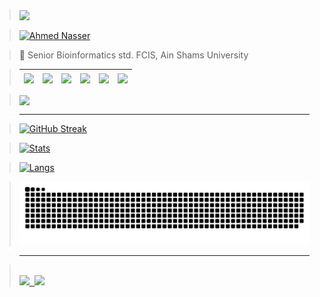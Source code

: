> <a href="https://paypal.me/Ahmed160102"><img width="450" align="center" src="https://readme-typing-svg.herokuapp.com?font=&color=0CFF34&center=true&vCenter=true&lines=%E2%9A%A1%F0%9D%93%91%F0%9D%93%AE%F0%9D%93%B5%F0%9D%93%B2%F0%9D%93%AE%F0%9D%93%BF%F0%9D%93%AE+%F0%9D%93%B2%F0%9D%93%B7+%F0%9D%93%9F%F0%9D%93%B8%F0%9D%94%80%F0%9D%93%AE%F0%9D%93%BB+%F0%9D%93%B8%F0%9D%93%AF+%F0%9D%93%92%F0%9D%93%B8%F0%9D%93%AD%F0%9D%93%AE%E2%9A%A1"/></a>

> <a href="https://ahmednasser.tech"><img width="450" align="center" alt="Ahmed Nasser" src="https://user-images.githubusercontent.com/60184582/206713644-03bb8b0b-b550-47e5-a765-a0b198890f2f.png"/></a>

> 🧬 Senior Bioinformatics std. FCIS, Ain Shams University

> | <a href="https://wa.me/201270800202?text=Hello"><img align="center" src="https://user-images.githubusercontent.com/60184582/206715242-21e193ea-4d40-4c25-a493-c8daed175e53.png"/></a> | <a href="https://www.linkedin.com/in/ahmednasser1601/"><img align="center" src="https://user-images.githubusercontent.com/60184582/206710383-d274b31a-5b8b-44be-a6d8-7f437bdebffc.png"/></a> | <a href="https://www.kaggle.com/ahmednasser1601"><img align="center" src="https://user-images.githubusercontent.com/60184582/206710380-e548948a-017a-4b08-b6f8-f72125b7a98d.png"/></a> | <a href="https://www.facebook.com/AhmedNasser1601/"><img align="center" src="https://user-images.githubusercontent.com/60184582/206710371-5e9ce41c-1842-41d9-bcf5-c938c5e467f1.png"/></a> | <a href="https://t.me/AhmedNasser1601"><img align="center" src="https://user-images.githubusercontent.com/60184582/206710384-319394bd-d177-4215-a13a-5595246ea9aa.png"/></a> | <a href="mailto:ahmednasser1601@gmail.com"><img align="center" src="https://user-images.githubusercontent.com/60184582/206710378-e37c64c9-1e40-4c0d-af0b-5b8d90010c52.png"/></a> |
> | :-: | :-: | :-: | :-: | :-: | :-: |

> <a href="https://bit.ly/Ahmed1601"><img width="250" align="center" src="https://readme-typing-svg.herokuapp.com?font=&duration=3500&color=FFFF00&background=000000&center=true&vCenter=true&width=225&height=35&lines=%F0%9F%94%B8See+my+Resume%F0%9F%94%B8"/></a>

> ___

> [![GitHub Streak](http://github-readme-streak-stats.herokuapp.com?user=AhmedNasser1601&theme=blue-green&hide_border=false&date_format=j%20M%5B%20Y%5D&fire=DD0000&stroke=9140DD&ring=5DDD32&dates=A1199A&sideNums=136EDD)](https://ahmednasser.tech)

> [![Stats](https://github-readme-stats.vercel.app/api?username=AhmedNasser1601&include_all_commits=true&count_private=true&show_icons=true&theme=vision-friendly-dark)](https://ahmednasser.tech)

> [![Langs](https://github-readme-stats.vercel.app/api/top-langs/?username=AhmedNasser1601&langs_count=8&layout=compact&show_icons=true&theme=vision-friendly-dark)](https://ahmednasser.tech)

> ![snake gif](https://github.com/AhmedNasser1601/AhmedNasser1601/blob/output/github-contribution-grid-snake.svg)

> ___

> [<kbd><br><img src="https://komarev.com/ghpvc/?username=AhmedNasser1601&label=Profile+Visits"/> <img src="https://wakatime.com/badge/github/AhmedNasser1601/AhmedNasser1601.svg"/><br></kbd>](https://ahmednasser.tech)



<!---
[<kbd><br>![repo](https://img.shields.io/static/v1?label=AhmedNasser1601&message=AhmedNasser1601&color=blue&logo=github) ![stars](https://img.shields.io/github/stars/AhmedNasser1601/AhmedNasser1601?style=social) ![forks](https://img.shields.io/github/forks/AhmedNasser1601/AhmedNasser1601?style=social) ![visitors](https://visitor-badge.glitch.me/badge?page_id=AhmedNasser1601/AhmedNasser1601&left_color=green&right_color=red)<br></kbd>]()
-->
